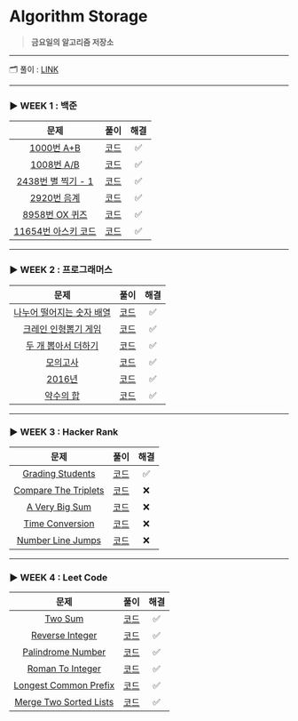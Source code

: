 # Algorithm Storage
> __금요일의 알고리즘 저장소__
---
🗂  풀이 : [LINK](https://velog.io/@hemudi?tag=%EC%BD%94%EB%94%A9%ED%85%8C%EC%8A%A4%ED%8A%B8-JS)

---
### __► WEEK 1 : 백준__
|문제|풀이|해결|
|:---:|:---:|:---:|
|[1000번 A+B](https://www.acmicpc.net/problem/1000)|[코드](week_1/baekjoon_1000.js)|✅|
|[1008번 A/B](https://www.acmicpc.net/problem/1008)|[코드](week_1/baekjoon_1008.js)|✅|
|[2438번 별 찍기 - 1](https://www.acmicpc.net/problem/2438)|[코드](week_1/baekjoon_2438.js)|✅|
|[2920번 음계](https://www.acmicpc.net/problem/2920)|[코드](week_1/baekjoon_2920.js)|✅|
|[8958번 OX 퀴즈](https://www.acmicpc.net/problem/8958)|[코드](week_1/baekjoon_8958.js)|✅|
|[11654번 아스키 코드](https://www.acmicpc.net/problem/11654)|[코드](week_1/baekjoon_11654.js)|✅|
---
### __► WEEK 2 : 프로그래머스__
|문제|풀이|해결|
|:---:|:---:|:---:|
|[나누어 떨어지는 숫자 배열](https://programmers.co.kr/learn/courses/30/lessons/12910)|[코드](week_2/programmers_12910.js)|✅|
|[크레인 인형뽑기 게임](https://programmers.co.kr/learn/courses/30/lessons/64061)|[코드](week_2/programmers_64061.js)|✅|
|[두 개 뽑아서 더하기](https://programmers.co.kr/learn/courses/30/lessons/68644)|[코드](week_2/programmers_68644.js)|✅|
|[모의고사](https://programmers.co.kr/learn/courses/30/lessons/42840)|[코드](week_2/programmers_42840.js)|✅|
|[2016년](https://programmers.co.kr/learn/courses/30/lessons/12901)|[코드](week_2/programmers_12901.js)|✅|
|[약수의 합](https://programmers.co.kr/learn/courses/30/lessons/12928)|[코드](week_2/programmers_12928.js)|✅|
---
### __► WEEK 3 : Hacker Rank__
|문제|풀이|해결|
|:---:|:---:|:---:|
|[Grading Students](https://www.hackerrank.com/challenges/grading/problem)|[코드](week_3/hacker_rank_grading_students.js)|✅|
|[Compare The Triplets](https://www.hackerrank.com/challenges/compare-the-triplets/problem)|[코드]()|❌|
|[A Very Big Sum](https://www.hackerrank.com/challenges/a-very-big-sum/problem)|[코드]()|❌|
|[Time Conversion](https://www.hackerrank.com/challenges/time-conversion/problem)|[코드]()|❌|
|[Number Line Jumps](https://www.hackerrank.com/challenges/kangaroo/problem)|[코드]()|❌|
---
### __► WEEK 4 : Leet Code__
|문제|풀이|해결|
|:---:|:---:|:---:|
|[Two Sum](https://leetcode.com/problems/two-sum/)|[코드](week_4/leetcode_two_sum.js)|✅|
|[Reverse Integer](https://leetcode.com/problems/reverse-integer/)|[코드](week_4/leetcode_reverse_integer.js)|✅|
|[Palindrome Number](https://leetcode.com/problems/palindrome-number/)|[코드](week_4/leetcode_palindrome_number.js)|✅|
|[Roman To Integer](https://leetcode.com/problems/roman-to-integer/)|[코드](week_4/leetcode_roman_to_integer.js)|✅|
|[Longest Common Prefix](https://leetcode.com/problems/longest-common-prefix/)|[코드](week_4/leetcode_roman_to_integer.js)|✅|
|[Merge Two Sorted Lists](https://leetcode.com/problems/merge-two-sorted-lists/)|[코드](week_4/leetcode_merge_sorted_lists.js)|✅|







